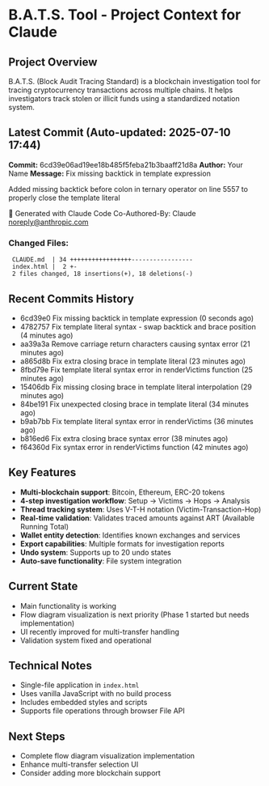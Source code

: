 # B.A.T.S. Tool - Project Context for Claude

## Project Overview
B.A.T.S. (Block Audit Tracing Standard) is a blockchain investigation tool for tracing cryptocurrency transactions across multiple chains. It helps investigators track stolen or illicit funds using a standardized notation system.

## Latest Commit (Auto-updated: 2025-07-10 17:44)

**Commit:** 6cd39e06ad19ee18b485f5feba21b3baaff21d8a
**Author:** Your Name
**Message:** Fix missing backtick in template expression

Added missing backtick before colon in ternary operator on line 5557 to properly close the template literal

🤖 Generated with Claude Code
Co-Authored-By: Claude <noreply@anthropic.com>

### Changed Files:
```
 CLAUDE.md  | 34 +++++++++++++++++-----------------
 index.html |  2 +-
 2 files changed, 18 insertions(+), 18 deletions(-)
```

## Recent Commits History

- 6cd39e0 Fix missing backtick in template expression (0 seconds ago)
- 4782757 Fix template literal syntax - swap backtick and brace position (4 minutes ago)
- aa39a3a Remove carriage return characters causing syntax error (21 minutes ago)
- a865d8b Fix extra closing brace in template literal (23 minutes ago)
- 8fbd79e Fix template literal syntax error in renderVictims function (25 minutes ago)
- 15406db Fix missing closing brace in template literal interpolation (29 minutes ago)
- 84be191 Fix unexpected closing brace in template literal (34 minutes ago)
- b9ab7bb Fix template literal syntax error in renderVictims (36 minutes ago)
- b816ed6 Fix extra closing brace syntax error (38 minutes ago)
- f64360d Fix syntax error in renderVictims function (42 minutes ago)

## Key Features
- **Multi-blockchain support**: Bitcoin, Ethereum, ERC-20 tokens
- **4-step investigation workflow**: Setup → Victims → Hops → Analysis
- **Thread tracking system**: Uses V-T-H notation (Victim-Transaction-Hop)
- **Real-time validation**: Validates traced amounts against ART (Available Running Total)
- **Wallet entity detection**: Identifies known exchanges and services
- **Export capabilities**: Multiple formats for investigation reports
- **Undo system**: Supports up to 20 undo states
- **Auto-save functionality**: File system integration

## Current State
- Main functionality is working
- Flow diagram visualization is next priority (Phase 1 started but needs implementation)
- UI recently improved for multi-transfer handling
- Validation system fixed and operational

## Technical Notes
- Single-file application in `index.html`
- Uses vanilla JavaScript with no build process
- Includes embedded styles and scripts
- Supports file operations through browser File API

## Next Steps
- Complete flow diagram visualization implementation
- Enhance multi-transfer selection UI
- Consider adding more blockchain support
